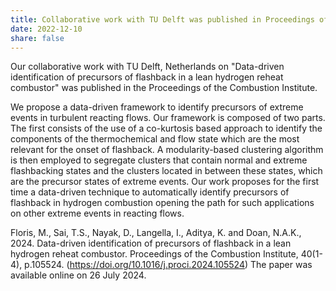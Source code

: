 ```yaml
---
title: Collaborative work with TU Delft was published in Proceedings of the Combustion Institute
date: 2022-12-10
share: false
---
```

Our collaborative work with TU Delft, Netherlands on "Data-driven identification of precursors of flashback in a lean hydrogen reheat combustor" was published in the Proceedings of the Combustion Institute.


<!--more-->

We propose a data-driven framework to identify precursors of extreme events in turbulent reacting flows. Our framework is composed of two parts. The first consists of the use of a co-kurtosis based approach to identify the components of the thermochemical and flow state which are the most relevant for the onset of flashback. A modularity-based clustering algorithm is then employed to segregate clusters that contain normal and extreme flashbacking states and the clusters located in between these states, which are the precursor states of extreme events. Our work proposes for the first time a data-driven technique to automatically identify precursors of flashback in hydrogen combustion opening the path for such applications on other extreme events in reacting flows.

Floris, M., Sai, T.S., Nayak, D., Langella, I., Aditya, K. and Doan, N.A.K., 2024. Data-driven identification of precursors of flashback in a lean hydrogen reheat combustor. Proceedings of the Combustion Institute, 40(1-4), p.105524. (https://doi.org/10.1016/j.proci.2024.105524)
The paper was available online on 26 July 2024.
